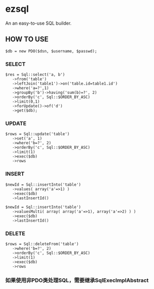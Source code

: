 # ezsql
An an easy-to-use SQL builder.

## HOW TO USE

    $db = new PDO($dsn, $username, $passwd);
    
### SELECT

    $res = Sql::select('a, b')
       ->from('table')
       ->leftJoin('table1')->on('table.id=table1.id')
       ->where('a=?',1)
       ->groupBy('b')->having('sum(b)=?', 2)
       ->orderBy('c', Sql::$ORDER_BY_ASC)
       ->limit(0,1)
       ->forUpdate()->of('d')
       ->get($db);
### UPDATE
    
    $rows = Sql::update('table')
       ->set('a', 1)
       ->where('b=?', 2)
       ->orderBy('c', Sql::$ORDER_BY_ASC)
       ->limit(1)
       ->exec($db)
       ->rows
       
### INSERT

    $newId = Sql::insertInto('table')
       ->values( array('a'=>1) )
       ->exec($db)
       ->lastInsertId()
       
    $newId = Sql::insertInto('table')
       ->valuesMulti( array( array('a'=>1), array('a'=>2) ) )
       ->exec($db)
       ->lastInsertId()
       
       
### DELETE
   
    $rows = Sql::deleteFrom('table')
       ->where('b=?', 2)
       ->orderBy('c', Sql::$ORDER_BY_ASC)
       ->limit(1)
       ->exec($db)
       ->rows



### 如果使用非PDO类处理SQL，需要继承SqlExecImplAbstract

